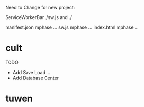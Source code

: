 Need to Change for new project:

ServiceWorkerBar ./sw.js and ./ 

manifest.json  mphase ...
sw.js          mphase ...
index.html     mphase ...


# cult

TODO

- Add Save Load ...
- Add Database Center 
# tuwen
